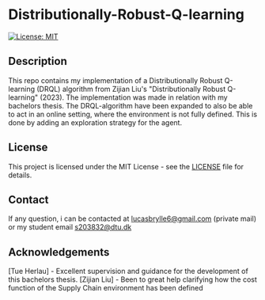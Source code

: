 # Distributionally-Robust-Q-learning

[![License: MIT](https://img.shields.io/badge/License-MIT-yellow.svg)](https://opensource.org/licenses/MIT)

## Description

This repo contains my implementation of a Distributionally Robust Q-learning (DRQL) algorithm from Zijian Liu's "Distributionally Robust Q-learning" (2023). The implementation was made in relation with my bachelors thesis. The DRQL-algorithm have been expanded to also be able to act in an online setting, where the environment is not fully defined. This is done by adding an exploration strategy for the agent. 

## License

This project is licensed under the MIT License - see the [LICENSE](LICENSE) file for details.

## Contact

If any question, i can be contacted at lucasbrylle6@gmail.com (private mail) or my student email s203832@dtu.dk 

## Acknowledgements

[Tue Herlau] - Excellent supervision and guidance for the development of this bachelors thesis. 
[Zijian Liu] - Been to great help clarifying how the cost function of the Supply Chain environment has been defined
